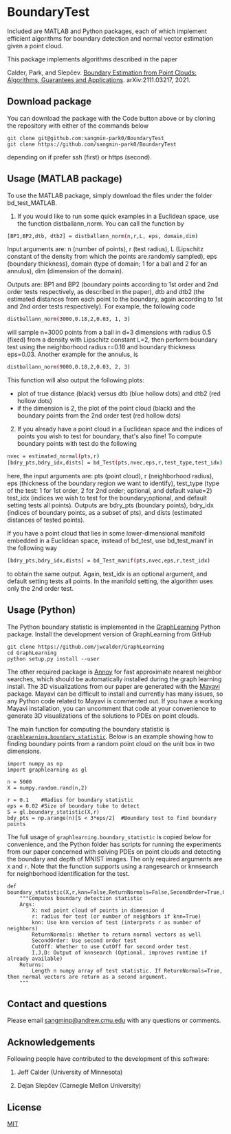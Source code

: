 # BoundaryTest
Included are MATLAB and Python packages, each of which implement efficient algorithms for boundary detection and normal vector estimation given a point cloud.

This package implements algorithms described in the paper

Calder, Park, and Slepčev. [Boundary Estimation from Point Clouds: Algorithms, Guarantees and Applications](https://arxiv.org/abs/2111.03217). arXiv:2111.03217, 2021.



## Download package

You can download the package with the Code button above or by cloning the repository with either of the commands below

```
git clone git@github.com:sangmin-park0/BoundaryTest
git clone https://github.com/sangmin-park0/BoundaryTest
```

depending on if prefer ssh (first) or https (second).


## Usage (MATLAB package)

To use the MATLAB package, simply download the files under the folder bd_test_MATLAB.

1. If you would like to run some quick examples in a Euclidean space, use the function distballann_norm. You can call the function by
```bash
[BP1,BP2,dtb, dtb2] = distballann_norm(n,r,L, eps, domain,dim)
```
Input arguments are: n (number of points), r (test radius), L (Lipschitz constant of the density from which the points are randomly sampled), eps (boundary thickness), domain (type of domain; 1 for a ball and 2 for an annulus), dim (dimension of the domain).

Outputs are: BP1 and BP2 (boundary points according to 1st order and 2nd order tests respectively, as described in the paper), dtb and dtb2 (the estimated distances from each point to the boundary, again according to 1st and 2nd order tests respectively). For example, the following code
```bash
distballann_norm(3000,0.18,2,0.03, 1, 3)
```
will sample n=3000 points from a ball in d=3 dimensions with radius 0.5 (fixed) from a density with Lipschitz constant L=2, then perform boundary test using the neighborhood radius r=0.18 and boundary thickness eps=0.03.
Another example for the annulus, is
```bash
distballann_norm(9000,0.18,2,0.03, 2, 3)
```
This function will also output the following plots:
- plot of true distance (black) versus dtb (blue hollow dots) and dtb2 (red hollow dots)
- if the dimension is 2, the plot of the point cloud (black) and the boundary points from the 2nd order test (red hollow dots)


2. If you already have a point cloud in a Euclidean space and the indices of points you wish to test for boundary, that's also fine! To compute boundary points with test do the following
```bash
nvec = estimated_normal(pts,r)
[bdry_pts,bdry_idx,dists] = bd_Test(pts,nvec,eps,r,test_type,test_idx)
```
here, the input arguments are: pts (point cloud), r (neighborhood radius), eps (thickness of the boundary region we want to identify), test_type (type of the test: 1 for 1st order, 2 for 2nd order; optional, and default value=2) test_idx (indices we wish to test for the boundary;optional, and default setting tests all points). 
Outputs are bdry_pts (boundary points), bdry_idx (indices of boundary points, as a subset of pts), and dists (estimated distances of tested points).

If you have a point cloud that lies in some lower-dimensional manifold embedded in a Euclidean space, instead of bd_test, use bd_test_manif in the following way
```bash
[bdry_pts,bdry_idx,dists] = bd_Test_manif(pts,nvec,eps,r,test_idx)
```
to obtain the same output. Again, test_idx is an optional argument, and default setting tests all points. In the manifold setting, the algorithm uses only the 2nd order test.

## Usage (Python)

The Python boundary statistic is implemented in the [GraphLearning](https://github.com/jwcalder/GraphLearning) Python package. Install the development version of GraphLearning from GitHub
```
git clone https://github.com/jwcalder/GraphLearning
cd GraphLearning
python setup.py install --user
```
The other required package is [Annoy](https://github.com/spotify/annoy) for fast approximate nearest neighbor searches, which should be automatically installed during the graph learning install. The 3D visualizations from our paper are generated with the [Mayavi](https://docs.enthought.com/mayavi/mayavi/) package. Mayavi can be difficult to install and currently has many issues, so any Python code related to Mayavi is commented out. If you have a working Mayavi installation, you can uncomment that code at your convenience to generate 3D visualizations of the solutions to PDEs on point clouds.

The main function for computing the boundary statistic is [`graphlearning.boundary_statistic`](https://github.com/jwcalder/GraphLearning/blob/aca2d48fa4a1772cfa998aaf1b5c2384dc2b61e7/graphlearning/graphlearning.py#L877). Below is an example showing how to finding boundary points from a random point cloud on the unit box in two dimensions.
```
import numpy as np
import graphlearning as gl

n = 5000
X = numpy.random.rand(n,2)  

r = 0.1    #Radius for boundary statistic
eps = 0.02 #Size of boundary tube to detect
S = gl.boundary_statistic(X,r)
bdy_pts = np.arange(n)[S < 3*eps/2]  #Boundary test to find boundary points
```
The full usage of `graphlearning.boundary_statistic` is copied below for convenience, and the Python folder has scripts for running the experiments from our paper concerned with solving PDEs on point clouds and detecting the boundary and depth of MNIST images. The only required arguments are `X` and `r`. Note that the function supports using a rangesearch or knnsearch for neighborhood identification for the test.
```
def boundary_statistic(X,r,knn=False,ReturnNormals=False,SecondOrder=True,CutOff=True,I=None,J=None,D=None):
    """Computes boundary detection statistic
    Args:
        X: nxd point cloud of points in dimension d
        r: radius for test (or number of neighbors if knn=True)
        knn: Use knn version of test (interprets r as number of neighbors)
        ReturnNormals: Whether to return normal vectors as well
        SecondOrder: Use second order test
        CutOff: Whether to use CutOff for second order test.
        I,J,D: Output of knnsearch (Optional, improves runtime if already available)
    Returns:
        Length n numpy array of test statistic. If ReturnNormals=True, then normal vectors are return as a second argument.
    """
```

## Contact and questions
Please email sangminp@andrew.cmu.edu with any questions or comments.

## Acknowledgements
Following people have contributed to the development of this software:

1. Jeff Calder (University of Minnesota)

2. Dejan Slepčev (Carnegie Mellon University)

## License
[MIT](https://choosealicense.com/licenses/mit/)
